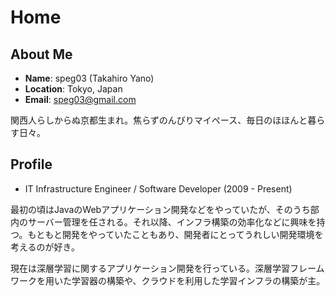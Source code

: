 # Home

## About Me

* **Name**: speg03 (Takahiro Yano)
* **Location**: Tokyo, Japan
* **Email**: [speg03@gmail.com](mailto:speg03@gmail.com)

関西人らしからぬ京都生まれ。焦らずのんびりマイペース、毎日のほほんと暮らす日々。

## Profile

* IT Infrastructure Engineer / Software Developer (2009 - Present)

最初の頃はJavaのWebアプリケーション開発などをやっていたが、そのうち部内のサーバー管理を任される。それ以降、インフラ構築の効率化などに興味を持つ。もともと開発をやっていたこともあり、開発者にとってうれしい開発環境を考えるのが好き。

現在は深層学習に関するアプリケーション開発を行っている。深層学習フレームワークを用いた学習器の構築や、クラウドを利用した学習インフラの構築が主。

